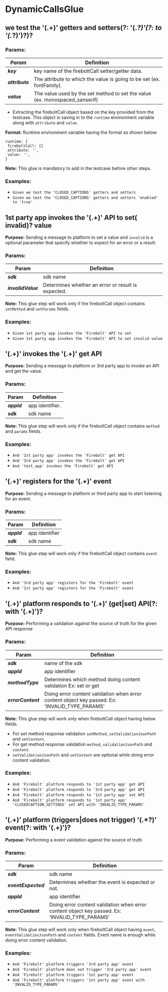 # DynamicCallsGlue

## we test the '(.+)' getters and setters(?: '(._?)'(?: to '(._?)')?)?

### Params:

| **_Param_**     | **Definition**                                                              |
| --------------- | --------------------------------------------------------------------------- |
| **_key_**       | key name of the fireboltCall setter/getter data.                            |
| **_attribute_** | The attribute to which the value is going to be set (ex. fontFamily).       |
| **_value_**     | The value used by the set method to set the value (ex. monospaced_sanserif) |

- Extracting the fireboltCall object based on the key provided from the testcase. This object is saving in to the `runtime` environment variable along with `attribute` and `value`.

**Format:** Runtime environment variable having the format as shown below

```
runtime: {
 fireboltCall: {}
 attribute: '',
 value: '',
}
```

**Note:** This glue is mandatory to add in the testcase before other steps.

### Examples:

- `Given we test the 'CLOSED_CAPTIONS' getters and setters`
- `Given we test the 'CLOSED_CAPTIONS' getters and setters 'enabled' to 'true'`

## 1st party app invokes the '(.+)' API to set( invalid)? value

**Purpose:** Sending a message to platform to set a value and `invalid` is a optional parameter that specify whether to expect for an error or a result.

### Params:

| **Param**          | **Definition**                                     |
| ------------------ | -------------------------------------------------- |
| **_sdk_**          | sdk name                                           |
| **_invalidValue_** | Determines whether an error or result is expected. |

**Note:** This glue step will work only if the fireboltCall object contains `setMethod` and `setParams` fields.

### Examples:

- `Given 1st party app invokes the 'Firebolt' API to set`
- `Given 1st party app invokes the 'Firebolt' API to set invalid value`

## '(.+)' invokes the '(.+)' get API

**Purpose:** Sending a message to platform or 3rd party app to invoke an API and get the value.

### Params:

| **Param**   | **Definition**  |
| ----------- | --------------- |
| **_appId_** | app identifier. |
| **_sdk_**   | sdk name        |

**Note:** This glue step will work only if the fireboltCall object contains `method` and `params` fields.

### Examples:

- `And '1st party app' invokes the 'Firebolt' get API`
- `And '3rd party app' invokes the 'Firebolt' get API`
- `And 'test_app' invokes the 'Firebolt' get API`

## '(.+)' registers for the '(.+)' event

**Purpose:** Sending a message to platform or third party app to start listening for an event.

### Params:

| **Param**   | **Definition** |
| ----------- | -------------- |
| **_appId_** | app identifier |
| **_sdk_**   | sdk name       |

**Note:** This glue step will work only if the fireboltCall object contains `event` field.

### Examples:

- `And '3rd party app' registers for the 'Firebolt' event`
- `And '1st party app' registers for the 'Firebolt' event`

## '(.+)' platform responds to '(.+)' (get|set) API(?: with '(.+)')?

**Purpose:** Performing a validation against the source of truth for the given API response

### Params:

| **Param**          | **Definition**                                                                                 |
| ------------------ | ---------------------------------------------------------------------------------------------- |
| **_sdk_**          | name of the sdk                                                                                |
| **_appId_**        | app identifier                                                                                 |
| **_methodType_**   | Determines which method doing content validation Ex: set or get                                |
| **_errorContent_** | Doing error content validation when error content object key passed. Ex: 'INVALID_TYPE_PARAMS' |

**Note:** This glue step will work only when fireboltCall object having below fields.

- For set method response validation `setMethod`, `setValidationJsonPath` and `setContent`.
- For get method response validation `method`, `validationJsonPath` and `content`.
- `setValidationJsonPath` and `setContent` are optional while doing error content validation.

### Examples:

- `And 'Firebolt' platform responds to '1st party app' get API`
- `And 'Firebolt' platform responds to '3rd party app' get API`
- `And 'Firebolt' platform responds to '1st party app' set API`
- `And 'Firebolt' platform responds to '1st party app' 'CLOSEDCAPTION_SETTINGS' set API with 'INVALID_TYPE_PARAMS'`

## '(.+)' platform (triggers|does not trigger) '(.\*?)' event(?: with '(.+)')?

**Purpose:** Performing a event validation against the source of truth

### Params:

| **Param**           | **Definition**                                                                                 |
| ------------------- | ---------------------------------------------------------------------------------------------- |
| **_sdk_**           | sdk name                                                                                       |
| **_eventExpected_** | Determines whether the event is expected or not.                                               |
| **_appId_**         | app identifier                                                                                 |
| **_errorContent_**  | Doing error content validation when error content object key passed. Ex: 'INVALID_TYPE_PARAMS' |

**Note:** This glue step will work only when fireboltCall object having `event`, `eventValidationJsonPath` and `content` fields. Event name is enough while doing error content validation.

### Examples:

- `And 'Firebolt' platform triggers '3rd party app' event`
- `And 'Firebolt' platform does not trigger '3rd party app' event`
- `And 'Firebolt' platform triggers '1st party app' event`
- `And 'Firebolt' platform triggers '1st party app' event with 'INVALID_TYPE_PARAMS'`
